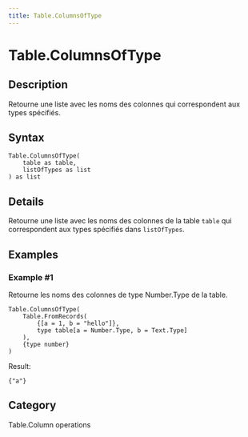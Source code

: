 ```yaml
---
title: Table.ColumnsOfType
---
```


# Table.ColumnsOfType


## Description

Retourne une liste avec les noms des colonnes qui correspondent aux types spécifiés.


## Syntax

```powerquery
Table.ColumnsOfType(
    table as table,
    listOfTypes as list
) as list
```


## Details

Retourne une liste avec les noms des colonnes de la table <code>table</code> qui correspondent aux types spécifiés dans <code>listOfTypes</code>.


## Examples

### Example #1 
Retourne les noms des colonnes de type Number.Type de la table.
```powerquery
Table.ColumnsOfType(
    Table.FromRecords(
        {[a = 1, b = "hello"]},
        type table[a = Number.Type, b = Text.Type]
    ),
    {type number}
)
```

Result: 
```powerquery
{"a"}
```




## Category
Table.Column operations
